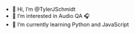 - 👋 Hi, I’m @TylerJSchmidt
- 👀 I’m interested in Audio QA 🎧 
- 🌱 I’m currently learning Python and JavaScript
